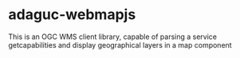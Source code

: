 # adaguc-webmapjs
This is an OGC WMS client library, capable of parsing a service getcapabilities and display geographical layers in a map component

